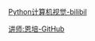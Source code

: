 [Python计算机视觉-bilibil](https://www.bilibili.com/video/BV16E421A73w/ "哔哩哔哩")

[讲师:恩培-GitHub](https://github.com/enpeizhao "GitHub")
